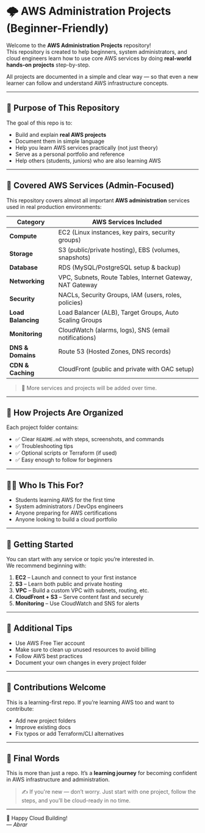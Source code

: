 # 🌩️ AWS Administration Projects (Beginner-Friendly)

Welcome to the **AWS Administration Projects** repository!  
This repository is created to help beginners, system administrators, and cloud engineers learn how to use core AWS services by doing **real-world hands-on projects** step-by-step.

All projects are documented in a simple and clear way — so that even a new learner can follow and understand AWS infrastructure concepts.

---

## 🧭 Purpose of This Repository

The goal of this repo is to:

- Build and explain **real AWS projects**
- Document them in simple language
- Help you learn AWS services practically (not just theory)
- Serve as a personal portfolio and reference
- Help others (students, juniors) who are also learning AWS

---

## 💼 Covered AWS Services (Admin-Focused)

This repository covers almost all important **AWS administration** services used in real production environments:

| Category             | AWS Services Included                                       |
|---------------------|-------------------------------------------------------------|
| **Compute**          | EC2 (Linux instances, key pairs, security groups)           |
| **Storage**          | S3 (public/private hosting), EBS (volumes, snapshots)       |
| **Database**         | RDS (MySQL/PostgreSQL setup & backup)                      |
| **Networking**       | VPC, Subnets, Route Tables, Internet Gateway, NAT Gateway  |
| **Security**         | NACLs, Security Groups, IAM (users, roles, policies)        |
| **Load Balancing**   | Load Balancer (ALB), Target Groups, Auto Scaling Groups    |
| **Monitoring**       | CloudWatch (alarms, logs), SNS (email notifications)        |
| **DNS & Domains**    | Route 53 (Hosted Zones, DNS records)                        |
| **CDN & Caching**    | CloudFront (public and private with OAC setup)             |

> 📌 More services and projects will be added over time.

---

## 📁 How Projects Are Organized

Each project folder contains:

- ✅ Clear `README.md` with steps, screenshots, and commands
- ✅ Troubleshooting tips
- ✅ Optional scripts or Terraform (if used)
- ✅ Easy enough to follow for beginners

---

## 🧑‍💻 Who Is This For?

- Students learning AWS for the first time
- System administrators / DevOps engineers
- Anyone preparing for AWS certifications
- Anyone looking to build a cloud portfolio

---

## 🚀 Getting Started

You can start with any service or topic you’re interested in.  
We recommend beginning with:

1. **EC2** – Launch and connect to your first instance
2. **S3** – Learn both public and private hosting
3. **VPC** – Build a custom VPC with subnets, routing, etc.
4. **CloudFront + S3** – Serve content fast and securely
5. **Monitoring** – Use CloudWatch and SNS for alerts

---

## 🔗 Additional Tips

- Use AWS Free Tier account
- Make sure to clean up unused resources to avoid billing
- Follow AWS best practices
- Document your own changes in every project folder

---

## 🤝 Contributions Welcome

This is a learning-first repo. If you’re learning AWS too and want to contribute:

- Add new project folders
- Improve existing docs
- Fix typos or add Terraform/CLI alternatives

---

## 📌 Final Words

This is more than just a repo. It’s a **learning journey** for becoming confident in AWS infrastructure and administration.

> ✍️ If you're new — don’t worry. Just start with one project, follow the steps, and you’ll be cloud-ready in no time.

---

🎉 Happy Cloud Building!  
— *Abrar*

